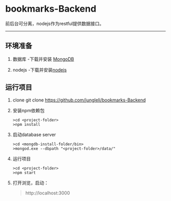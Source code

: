 bookmarks-Backend 
===================

前后台可分离，nodejs作为restful提供数据接口。

----------

环境准备
-------------

 1. 数据库
	-下载并安装 [MongoDB](https://www.mongodb.org/downloads)
	
 2. nodejs
  -下载并安装[nodejs](https://nodejs.org/en/)

运行项目
-------------
 1. clone
  git clone https://github.com/jungleli/bookmarks-Backend
  
 2. 安装npm依赖包
	```
	>cd <project-folder>
	>npm install
	```
 3. 启动database server
	```
	>cd <mongdb-install-folder/bin>
	>mongod.exe --dbpath "<project-folder>/data/"
	```
 4. 运行项目
	```
	>cd <project-folder>
	>npm start
	```
 5. 打开浏览，启动：

    >http://localhost:3000